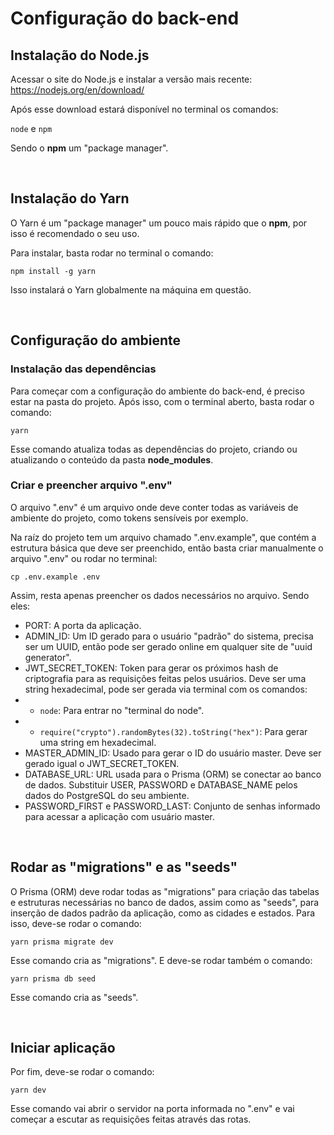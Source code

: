# Configuração do back-end

## Instalação do <strong>Node.js</strong>

Acessar o site do Node.js e instalar a versão mais recente:
<br/>
https://nodejs.org/en/download/

Após esse download estará disponível no terminal os comandos:

<code>node</code> e <code>npm</code>

Sendo o <strong>npm</strong> um "package manager".

<br/>

## Instalação do <strong>Yarn</strong>

O Yarn é um "package manager" um pouco mais rápido que o <strong>npm</strong>, por isso é recomendado o seu uso.

Para instalar, basta rodar no terminal o comando:

<code>npm install -g yarn</code>

Isso instalará o Yarn globalmente na máquina em questão.

<br/>

## Configuração do ambiente

### <strong>Instalação das dependências</strong>

Para começar com a configuração do ambiente do back-end, é preciso estar na pasta do projeto. Após isso, com o terminal aberto, basta rodar o comando:

<code>yarn</code>

Esse comando atualiza todas as dependências do projeto, criando ou atualizando o conteúdo da pasta <strong>node_modules</strong>.

### <strong>Criar e preencher arquivo ".env"</strong>

O arquivo ".env" é um arquivo onde deve conter todas as variáveis de ambiente do projeto, como tokens sensíveis por exemplo.

Na raíz do projeto tem um arquivo chamado ".env.example", que contém a estrutura básica que deve ser preenchido, então basta criar manualmente o arquivo ".env" ou rodar no terminal:

<code>cp .env.example .env</code>

Assim, resta apenas preencher os dados necessários no arquivo. Sendo eles:

- PORT: A porta da aplicação.
- ADMIN_ID: Um ID gerado para o usuário "padrão" do sistema, precisa ser um UUID, então pode ser gerado online em qualquer site de "uuid generator".
- JWT_SECRET_TOKEN: Token para gerar os próximos hash de criptografia para as requisições feitas pelos usuários. Deve ser uma string hexadecimal, pode ser gerada via terminal com os comandos:
- - <code>node</code>: Para entrar no "terminal do node".
- - <code>require("crypto").randomBytes(32).toString("hex")</code>: Para gerar uma string em hexadecimal.
- MASTER_ADMIN_ID: Usado para gerar o ID do usuário master. Deve ser gerado igual o JWT_SECRET_TOKEN.
- DATABASE_URL: URL usada para o Prisma (ORM) se conectar ao banco de dados. Substituir USER, PASSWORD e DATABASE_NAME pelos dados do PostgreSQL do seu ambiente.
- PASSWORD_FIRST e PASSWORD_LAST: Conjunto de senhas informado para acessar a aplicação com usuário master.

<br/>

## Rodar as "migrations" e as "seeds"

O Prisma (ORM) deve rodar todas as "migrations" para criação das tabelas e estruturas necessárias no banco de dados, assim como as "seeds", para inserção de dados padrão da aplicação, como as cidades e estados. Para isso, deve-se rodar o comando:

<code>yarn prisma migrate dev</code>

Esse comando cria as "migrations". E deve-se rodar também o comando:

<code>yarn prisma db seed</code>

Esse comando cria as "seeds".

<br/>

## Iniciar aplicação

Por fim, deve-se rodar o comando:

<code>yarn dev</code>

Esse comando vai abrir o servidor na porta informada no ".env" e vai começar a escutar as requisições feitas através das rotas.
